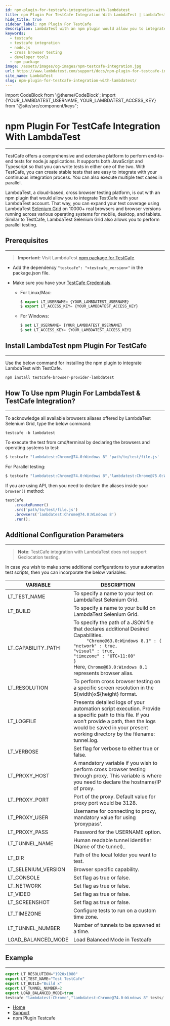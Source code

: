 ```yaml
---
id: npm-plugin-for-testcafe-integration-with-lambdatest
title: npm Plugin For TestCafe Integration With LambdaTest | LambdaTest
hide_title: true
sidebar_label: npm Plugin For TestCafe
description: LambdaTest with an npm plugin would allow you to integrate TestCafe with your LambdaTest account. That way, you can expand your test coverage using LambdaTest Selenium Grid of 10000+ real browsers, and browser versions running across various operating systems for mobile, desktop, and tablets. Similar to TestCafe, LambdaTest Selenium Grid also allows you to perform parallel testing.
keywords:
  - testcafe
  - testcafe integration
  - node.js
  - cross browser testing
  - developer tools
  - npm package
image: /assets/images/og-images/npm-testcafe-integration.jpg
url: https://www.lambdatest.com/support/docs/npm-plugin-for-testcafe-integration-with-lambdatest/
site_name: LambdaTest
slug: npm-plugin-for-testcafe-integration-with-lambdatest/
---
```

import CodeBlock from '@theme/CodeBlock';
import {YOUR_LAMBDATEST_USERNAME, YOUR_LAMBDATEST_ACCESS_KEY} from "@site/src/component/keys";

<script type="application/ld+json"
      dangerouslySetInnerHTML={{ __html: JSON.stringify({
       "@context": "https://schema.org",
        "@type": "BreadcrumbList",
        "itemListElement": [{
          "@type": "ListItem",
          "position": 1,
          "name": "LambdaTest",
          "item": "https://www.lambdatest.com"
        },{
          "@type": "ListItem",
          "position": 2,
          "name": "Support",
          "item": "https://www.lambdatest.com/support/docs/"
        },{
          "@type": "ListItem",
          "position": 3,
          "name": "npm Plugin Testcafe",
          "item": "https://www.lambdatest.com/support/docs/npm-plugin-for-testcafe-integration-with-lambdatest/"
        }]
      })
    }}
></script>

# npm Plugin For TestCafe Integration With LambdaTest

***
TestCafe offers a comprehensive and extensive platform to perform end-to-end tests for node.js applications. It supports both JavaScript and Typescript so that you can write tests in either one of the two. With TestCafe, you can create stable tests that are easy to integrate with your continuous integration process. You can also execute multiple test cases in parallel.

LambdaTest, a cloud-based, cross browser testing platform, is out with an npm plugin that would allow you to integrate TestCafe with your LambdaTest account. That way, you can expand your test coverage using LambdaTest [Selenium Grid](https://www.lambdatest.com/blog/why-selenium-grid-is-ideal-for-automated-browser-testing/) on 10000+ real browsers and browser versions running across various operating systems for mobile, desktop, and tablets. Similar to TestCafe, LambdaTest Selenium Grid also allows you to perform parallel testing.

## Prerequisites
***

>**Important:** Visit LambdaTest [npm package for TestCafe](https://www.npmjs.com/package/testcafe-browser-provider-lambdatest).

* Add the dependency `"testcafe": "<testcafe_version>"` in the package.json file.

* Make sure you have your [TestCafe Credentials][1].

   * For Linux/Mac:  

        ``` js
        $ export LT_USERNAME= {YOUR_LAMBDATEST_USERNAME}
        $ export LT_ACCESS_KEY= {YOUR_LAMBDATEST_ACCESS_KEY}
        ```

    * For Windows: 
        ``` js
        $ set LT_USERNAME= {YOUR_LAMBDATEST_USERNAME}
        $ set LT_ACCESS_KEY= {YOUR_LAMBDATEST_ACCESS_KEY}
        ```




## Install LambdaTest npm Plugin For TestCafe
-----------------------------------------------------------------------------------------------------------------------------
Use the below command for installing the npm plugin to integrate LambdaTest with TestCafe.

``` js
npm install testcafe-browser-provider-lambdatest
```

## How To Use npm Plugin For LambdaTest & TestCafe Integration?
-----------------------------------------------------------------------------------------------------------------------------
To acknowledge all available browsers aliases offered by LambdaTest Selenium Grid, type the below command:

``` js
testcafe -b lambdatest
```

To execute the test from cmd/terminal by declaring the browsers and operating systems to test:

``` js
$ testcafe "lambdatest:Chrome@74.0:Windows 8" 'path/to/test/file.js'
```


For Parallel testing:

``` js
$ testcafe "lambdatest:Chrome@74.0:Windows 8","lambdatest:Chrome@75.0:Windows 10" "path/to/test/file.js"
```


If you are using API, then you need to declare the aliases inside your `browser()` method:

``` js
testCafe
    .createRunner()
    .src('path/to/test/file.js')
    .browsers('lambdatest:Chrome@74.0:Windows 8')
    .run();
```

## Additional Configuration Parameters
-----------------------------------------------------------------------------------------------------------------------------
>**Note**: TestCafe integration with LambdaTest does not support Geolocation testing.

In case you wish to make some additional configurations to your automation test scripts, then you can incorporate the below variables:

| VARIABLE            | DESCRIPTION                                                                                                                                                                                                                                                                          |
|---------------------|--------------------------------------------------------------------------------------------------------------------------------------------------------------------------------------------------------------------------------------------------------------------------------------|
| LT_TEST_NAME        | To specify a name to your test on LambdaTest Selenium Grid.                                                                                                                                                                                                                          |
| LT_BUILD            | To specify a name to your build on LambdaTest Selenium Grid.                                                                                                                                                                                                                         |
| LT_CAPABILITY_PATH  | To specify the path of a JSON file that declares additional Desired Capabilities. <br/> `     "Chrome@63.0:Windows 8.1" : {`             <br/>`"network" : true,`         <br/>`"visual" : true,`         <br/>`"timezone" : "UTC+11:00"`     <br/>`}`  <br/>Here, ``Chrome@63.0:Windows 8.1`` represents browser alias. | 
| LT_RESOLUTION       | To perform cross browser testing on a specific screen resolution in the &#36;&lbrace;width&rbrace;x&#36;&lbrace;height&rbrace; format.                                                                                                                                                                                   |
| LT_LOGFILE          | Presents detailed logs of your automation script execution. Provide a specific path to this file. If you won’t provide a path, then the logs would be saved in your present working directory by the filename: tunnel.log.                                                            |
| LT_VERBOSE          | Set flag for verbose to either true or false.                                                                                                                                                                                                                                         |
| LT_PROXY_HOST       | A mandatory variable if you wish to perform cross browser testing through proxy. This variable is where you need to declare the hostname/IP of proxy.                                                                                                                                |
| LT_PROXY_PORT       | Port of the proxy. Default value for proxy port would be 3128.                                                                                                                                                                                                                       |
| LT_PROXY_USER       | Username for connecting to proxy, mandatory value for using ‘proxypass’.                                                                                                                                                                                                             |
| LT_PROXY_PASS       | Password for the USERNAME option.                                                                                                                                                                                                                                                    |
| LT_TUNNEL_NAME      | Human readable tunnel identifier (Name of the tunnel)..                                                                                                                                                                                                                               |
| LT_DIR              | Path of the local folder you want to test.                                                                                                                                                                                                                                           |
| LT_SELENIUM_VERSION | Browser specific capability.                                                                                                                                                                                                                                                          |
| LT_CONSOLE          | Set flag as true or false.                                                                                                                                                                                                                                                           |
| LT_NETWORK          | Set flag as true or false.                                                                                                                                                                                                                                                           |
| LT_VIDEO            | Set flag as true or false.                                                                                                                                                                                                                                                           |
| LT_SCREENSHOT       | Set flag as true or false.                                                                                                                                                                                                                                                           |
| LT_TIMEZONE         | Configure tests to run on a custom time zone.                                                                                                                                                                                                                                        |
| LT_TUNNEL_NUMBER       |  Number of tunnels to be spawned at a time.                                                                                                                                                                                                                                                           |
| LOAD_BALANCED_MODE       | Load Balanced Mode in Testcafe                                                                                                                                                                                                                                                         |



## Example
***
``` js
export LT_RESOLUTION="1920x1080"
export LT_TEST_NAME="Test TestCafe"
export LT_BUILD="Build x"
export LT_TUNNEL_NUMBER=2
export LOAD_BALANCED_MODE=true
testcafe "lambdatest:Chrome","lambdatest:Chrome@74.0:Windows 8" tests/
```

[1]: https://bitbucket.org/dashboard/overview

<nav aria-label="breadcrumbs">
  <ul className="breadcrumbs">
    <li className="breadcrumbs__item">
      <a className="breadcrumbs__link" target="_ self" href="https://www.lambdatest.com">Home</a>
    </li>
    <li className="breadcrumbs__item">
      <a className="breadcrumbs__link" target="_ self" href="https://www.lambdatest.com/support/docs/">Support</a>
    </li>
    <li className="breadcrumbs__item breadcrumbs__item--active">
      <span className="breadcrumbs__link">npm Plugin Testcafe</span>
    </li>
  </ul>
</nav>
